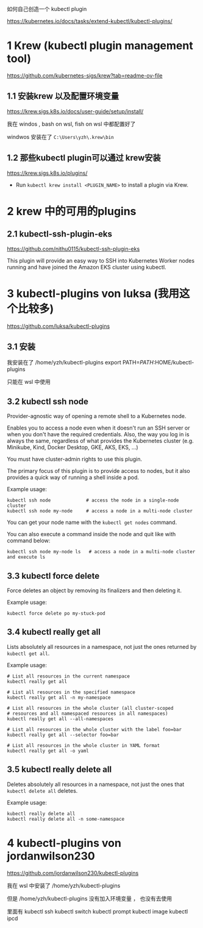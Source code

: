 
如何自己创造一个 kubectl plugin 

https://kubernetes.io/docs/tasks/extend-kubectl/kubectl-plugins/


# 1 Krew (kubectl plugin management tool)

https://github.com/kubernetes-sigs/krew?tab=readme-ov-file

## 1.1 安装krew 以及配置环境变量 

https://krew.sigs.k8s.io/docs/user-guide/setup/install/

我在 windos  , bash on wsl, fish on wsl 中都配置好了 

windwos 安装在了 `C:\Users\yzh\.krew\bin`


## 1.2 那些kubectl plugin可以通过 krew安装 

https://krew.sigs.k8s.io/plugins/


- Run `kubectl krew install <PLUGIN_NAME>` to install a plugin via Krew.


# 2 krew 中的可用的plugins


## 2.1 kubectl-ssh-plugin-eks

https://github.com/nithu0115/kubectl-ssh-plugin-eks



This plugin will provide an easy way to SSH into Kubernetes Worker nodes running and have joined the Amazon EKS cluster using kubectl.





# 3 kubectl-plugins von luksa (我用这个比较多)
https://github.com/luksa/kubectl-plugins


## 3.1 安装

我安装在了 /home/yzh/kubectl-plugins
export PATH=$PATH:$HOME/kubectl-plugins

只能在 wsl 中使用 


## 3.2 kubectl ssh node

Provider-agnostic way of opening a remote shell to a Kubernetes node.

Enables you to access a node even when it doesn't run an SSH server or when you don't have the required credentials. Also, the way you log in is always the same, regardless of what provides the Kubernetes cluster (e.g. Minikube, Kind, Docker Desktop, GKE, AKS, EKS, ...)

You must have cluster-admin rights to use this plugin.

The primary focus of this plugin is to provide access to nodes, but it also provides a quick way of running a shell inside a pod.

Example usage:

```shell
kubectl ssh node             # access the node in a single-node cluster 
kubectl ssh node my-node     # access a node in a multi-node cluster
```

You can get your node name with the `kubectl get nodes` command.

You can also execute a command inside the node and quit like with command below:

```shell
kubectl ssh node my-node ls   # access a node in a multi-node cluster and execute ls
```

## 3.3 kubectl force delete

Force deletes an object by removing its finalizers and then deleting it.

Example usage:

```shell
kubectl force delete po my-stuck-pod
```

## 3.4 kubectl really get all

Lists absolutely all resources in a namespace, not just the ones returned by `kubectl get all`.

Example usage:

```shell
# List all resources in the current namespace
kubectl really get all

# List all resources in the specified namespace
kubectl really get all -n my-namespace

# List all resources in the whole cluster (all cluster-scoped 
# resources and all namespaced resources in all namespaces)
kubectl really get all --all-namespaces

# List all resources in the whole cluster with the label foo=bar
kubectl really get all --selector foo=bar

# List all resources in the whole cluster in YAML format
kubectl really get all -o yaml
```

## 3.5 kubectl really delete all

Deletes absolutely all resources in a namespace, not just the ones that `kubectl delete all` deletes.

Example usage:

```shell
kubectl really delete all
kubectl really delete all -n some-namespace
```



# 4 kubectl-plugins  von jordanwilson230

https://github.com/jordanwilson230/kubectl-plugins

我在 wsl 中安装了 
/home/yzh/kubectl-plugins

但是 /home/yzh/kubectl-plugins 没有加入环境变量 ， 也没有去使用 


里面有 
kubectl ssh 
kubectl switch
kubectl prompt
kubectl image
kubectl ipcd 
